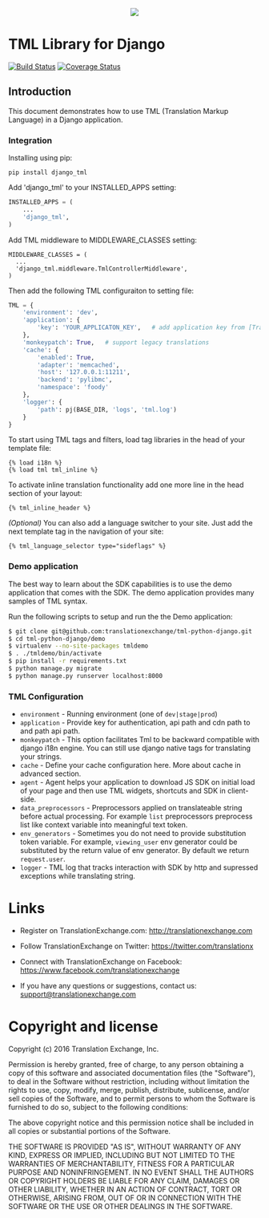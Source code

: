 <p align="center">
  <img src="https://avatars0.githubusercontent.com/u/1316274?v=3&s=200">
</p>

TML Library for Django
====================================
[![Build Status](https://travis-ci.org/translationexchange/tml-python-django.png?branch=master)](https://travis-ci.org/translationexchange/tml-python-django)
[![Coverage Status](https://coveralls.io/repos/translationexchange/tml-python-django/badge.png?branch=master)](https://coveralls.io/r/translationexchange/tml-python-django?branch=master)


## Introduction

This document demonstrates how to use TML (Translation Markup Language) in a Django application.

### Integration

Installing using pip:

```
pip install django_tml
```

Add 'django_tml' to your INSTALLED_APPS setting:

```python
INSTALLED_APPS = (
    ...
    'django_tml',
)
```

Add TML middleware to MIDDLEWARE_CLASSES setting:

```
MIDDLEWARE_CLASSES = (
  ...
  'django_tml.middleware.TmlControllerMiddleware',
)
```

Then add the following TML configuraiton to setting file:

```python
TML = {
    'environment': 'dev',
    'application': {
        'key': 'YOUR_APPLICATON_KEY',   # add application key from [TranslationExchange dashboard](https://dashboard.translationexchange.com/)
    },
    'monkeypatch': True,   # support legacy translations
    'cache': {
        'enabled': True,
        'adapter': 'memcached',
        'host': '127.0.0.1:11211',
        'backend': 'pylibmc',
        'namespace': 'foody'
    },
    'logger': {
        'path': pj(BASE_DIR, 'logs', 'tml.log')
    }
}
```

To start using TML tags and filters, load tag libraries in the head of your template file:

```jinja2
{­% load i18n %­}
{­% load tml tml_inline %­}
```

To activate inline translation functionality add one more line in the head section of your layout:

```jinja2
{­% tml_inline_header %­}
```

*(Optional)* You can also add a language switcher to your site. Just add the next template tag in the navigation of your site:

```jinja2
{% tml_language_selector type="sideflags" %}
```

### Demo application

The best way to learn about the SDK capabilities is to use the demo application that comes with the SDK. The demo application provides many samples of TML syntax.

Run the following scripts to setup and run the the Demo application: 

```bash
$ git clone git@github.com:translationexchange/tml-python-django.git
$ cd tml-python-django/demo
$ virtualenv --no-site-packages tmldemo
$ . ./tmldemo/bin/activate
$ pip install -r requirements.txt
$ python manage.py migrate
$ python manage.py runserver localhost:8000
```

### TML Configuration

* ``environment`` - Running environment (one of ``dev|stage|prod``)
* ``application`` - Provide key for authentication, api path and cdn path to and path api path.
* ``monkeypatch`` - This option facilitates Tml to be backward compatible with django i18n engine. You can still use django native tags for translating your strings.
* ``cache`` - Define your cache configuration here. More about cache in advanced section.
* ``agent`` - Agent helps your application to download JS SDK on initial load of your page and then use TML widgets, shortcuts and SDK in client-side.
* ``data_preprocessors`` - Preprocessors applied on translateable string before actual processing. For example ``list`` preprocessors preprocess list like context variable into meaningful text token.
* ``env_generators`` - Sometimes you do not need to provide substitution token variable. For example, ``viewing_user`` env generator could be substituted by the return value of env generator. By default we return ``request.user``.
* ``logger`` - TML log that tracks interaction with SDK by http and supressed exceptions while translating string.


Links
==================

* Register on TranslationExchange.com: http://translationexchange.com

* Follow TranslationExchange on Twitter: https://twitter.com/translationx

* Connect with TranslationExchange on Facebook: https://www.facebook.com/translationexchange

* If you have any questions or suggestions, contact us: support@translationexchange.com


Copyright and license
==================

Copyright (c) 2016 Translation Exchange, Inc.

Permission is hereby granted, free of charge, to any person obtaining
a copy of this software and associated documentation files (the
"Software"), to deal in the Software without restriction, including
without limitation the rights to use, copy, modify, merge, publish,
distribute, sublicense, and/or sell copies of the Software, and to
permit persons to whom the Software is furnished to do so, subject to
the following conditions:

The above copyright notice and this permission notice shall be
included in all copies or substantial portions of the Software.

THE SOFTWARE IS PROVIDED "AS IS", WITHOUT WARRANTY OF ANY KIND,
EXPRESS OR IMPLIED, INCLUDING BUT NOT LIMITED TO THE WARRANTIES OF
MERCHANTABILITY, FITNESS FOR A PARTICULAR PURPOSE AND
NONINFRINGEMENT. IN NO EVENT SHALL THE AUTHORS OR COPYRIGHT HOLDERS BE
LIABLE FOR ANY CLAIM, DAMAGES OR OTHER LIABILITY, WHETHER IN AN ACTION
OF CONTRACT, TORT OR OTHERWISE, ARISING FROM, OUT OF OR IN CONNECTION
WITH THE SOFTWARE OR THE USE OR OTHER DEALINGS IN THE SOFTWARE.

